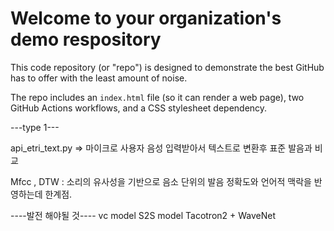 # Welcome to your organization's demo respository
This code repository (or "repo") is designed to demonstrate the best GitHub has to offer with the least amount of noise.

The repo includes an `index.html` file (so it can render a web page), two GitHub Actions workflows, and a CSS stylesheet dependency.

---type 1---

api_etri_text.py => 마이크로 사용자 음성 입력받아서 텍스트로 변환후 표준 발음과 비교

Mfcc , DTW : 소리의 유사성을 기반으로 음소 단위의 발음 정확도와 언어적 맥락을 반영하는데 한계점.

----발전 해야될 것----
vc model
S2S model
Tacotron2 + WaveNet 


